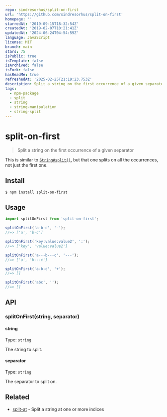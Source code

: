 ```yaml
---
repo: sindresorhus/split-on-first
url: 'https://github.com/sindresorhus/split-on-first'
homepage: ''
starredAt: '2019-09-15T18:32:54Z'
createdAt: '2019-02-07T10:21:41Z'
updatedAt: '2024-06-24T04:54:59Z'
language: JavaScript
license: MIT
branch: main
stars: 75
isPublic: true
isTemplate: false
isArchived: false
isFork: false
hasReadMe: true
refreshedAt: '2025-02-25T21:19:23.753Z'
description: Split a string on the first occurrence of a given separator
tags:
  - npm-package
  - split
  - string
  - string-manipulation
  - string-split
---
```


# split-on-first

> Split a string on the first occurrence of a given separator

This is similar to [`String#split()`](https://developer.mozilla.org/en-US/docs/Web/JavaScript/Reference/Global_Objects/String/split), but that one splits on all the occurrences, not just the first one.

## Install

```
$ npm install split-on-first
```

## Usage

```js
import splitOnFirst from 'split-on-first';

splitOnFirst('a-b-c', '-');
//=> ['a', 'b-c']

splitOnFirst('key:value:value2', ':');
//=> ['key', 'value:value2']

splitOnFirst('a---b---c', '---');
//=> ['a', 'b---c']

splitOnFirst('a-b-c', '+');
//=> []

splitOnFirst('abc', '');
//=> []
```

## API

### splitOnFirst(string, separator)

#### string

Type: `string`

The string to split.

#### separator

Type: `string`

The separator to split on.

## Related

- [split-at](https://github.com/sindresorhus/split-at) - Split a string at one or more indices
